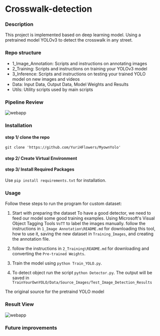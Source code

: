 # Crosswalk-detection


### Description  
This project is implemented based on deep learning model. Using a pretrained model YOLOv3 to detect the crosswalk in any street.   

### Repo structure  
* 1_Image_Annotation: Scripts and instructions on annotating images
* 2_Training: Scripts and instructions on training your YOLOv3 model
* 3_Inference: Scripts and instructions on testing your trained YOLO model on new images and videos
* Data: Input Data, Output Data, Model Weights and Results
* Utils: Utility scripts used by main scripts  

### Pipeline Review
![webapp](Yolo_model_structure)

### Installation
#### step 1/ clone the repo
`git clone 'https://github.com/YuriHFlowers/MyownYolo'`

#### step 2/ Create Virtual Environment

#### step 3/ Install Required Packages
Use `pip install requirements.txt` for installation.

### Usage  
Follow these steps to run the program for custom dataset:

1. Start with preparing the dataset
To have a good detector, we need to feed our model some good training examples. Using Microsoft's Visual Object Tagging Tools `VoTT` to label the images manually. follow the instructions in `1_Image Annotation\README.md` for downloading this tool, how to use it, saving the new dataset in `Training_Images`, and creating the annotation file.

2. follow the instructions in `2_Training\README.md` for downloading and converting the
`Pre-trained Weights`.

3. Train the model using `python Train_YOLO.py`.

4. To detect object run the script `python Detector.py`. The output will be saved in 
   `TrainYourOwnYOLO/Data/Source_Images/Test_Image_Detection_Results`

 The original source for the pretraind YOLO model 

### Result View
![webapp](static/clustering_result.png)

### Future improvements


